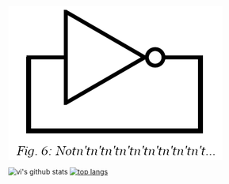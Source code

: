 <a href="http://lainplus.tk">
	<img src="not.png" align="center" />
</a>

![vi's github stats](https://github-readme-stats.vercel.app/api?username=lainplus&show_icons=true&theme=tokyonight)
[![top langs](https://github-readme-stats.vercel.app/api/top-langs/?username=lainplus&theme=tokyonight&count_private=true)](https://github.com/lainplus)

